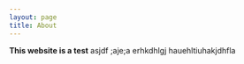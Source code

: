 ```yaml
---
layout: page
title: About
---
```


**This website is a test** asjdf ;aje;a erhkdhlgj hauehltiuhakjdhfla 
